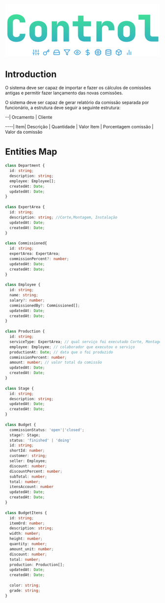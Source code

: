 ![control](./src/assets/control.svg)

# Introduction

O sistema deve ser capaz de importar e fazer os cálculos de comissões antigas e permitir fazer lançamento das novas comissões.

O sistema deve ser capaz de gerar relatório da comissão separada por funcionário, a estrutura deve seguir a seguinte estrutura: 

--| Orcamento | Cliente

----| Item| Descrição | Quantidade | Valor Item | Porcentagem comissão | Valor da comissão




# Entities Map

```ts
class Department {
  id: string;
  description: string;
  employee: Employee[];
  createdAt: Date;
  updatedAt: Date;
}

class ExpertArea {
  id: string;
  description: string; //Corte,Montagem, Instalação
  updatedAt: Date;
  createdAt: Date;
}

class Commissioned{
  id: string;
  expertArea: ExpertArea;
  commissionPercent?: number;
  updatedAt: Date;
  createdAt: Date;
}

class Employee {
  id: string;
  name: string;
  salary?: number;
  commissionedBy?: Commissioned[];
  updatedAt: Date;
  createdAt: Date;
}

class Production {
  id: string;
  serviceType: ExpertArea; // qual serviço foi executado Corte, Montagem, Instalação 
  employee: Employee; // colaborador que executou o serviço
  productionAt: Date; // data que o foi produzido
  commissionPercent: number;
  amount: number; // valor total da comissão
  updatedAt: Date;
  createdAt: Date;
}

class Stage {
  id: string;
  description: string;
  updatedAt: Date;
  createdAt: Date;
}

class Budget {
  commissionStatus: 'open'|'closed';
  stage?: Stage;
  status: 'finished' | 'doing'
  id: string;
  shortId: number;
  customer: string;
  seller: Employee;
  discount: number;
  discountPercent: number;
  subTotal: number;
  total: number;
  itensAccount: number
  updatedAt: Date;
  createdAt: Date;
}

class BudgetItens {
  id: string;
  itemOrd: number;
  description: string;
  width: number;
  height: number;
  quantity: number;
  amount_unit: number;
  discount: number;
  total: number;
  production: Production[];
  updatedAt: Date;
  createdAt: Date;

  color: string;
  grade: string;
}
```